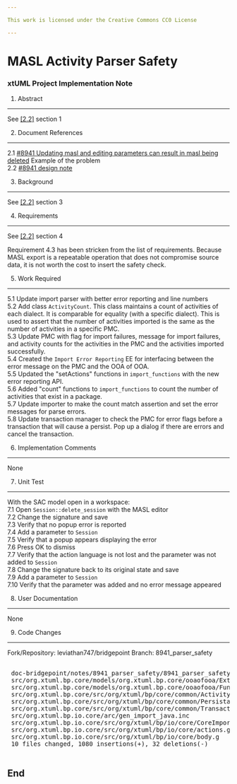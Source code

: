 ```yaml
---

This work is licensed under the Creative Commons CC0 License

---
```


# MASL Activity Parser Safety
### xtUML Project Implementation Note

1. Abstract
-----------
See [[2.2]](#2.2) section 1

2. Document References
----------------------
<a id="2.1"></a>2.1 [#8941 Updating masl and editing parameters can result in masl being deleted](https://support.onefact.net/issues/8941) Example of the problem  
<a id="2.2"></a>2.2 [#8941 design note](8941_parser_safety_dnt.md)

3. Background
-------------
See [[2.2]](#2.2) section 3

4. Requirements
---------------
See [[2.2]](#2.2) section 4

Requirement 4.3 has been stricken from the list of requirements. Because MASL
export is a repeatable operation that does not compromise source data, it is not
worth the cost to insert the safety check.

5. Work Required
----------------

5.1 Update import parser with better error reporting and line numbers  
5.2 Add class `ActivityCount`. This class maintains a count of activities of
each dialect. It is comparable for equality (with a specific dialect). This is
used to assert that the number of activities imported is the same as the number
of activities in a specific PMC.  
5.3 Update PMC with flag for import failures, message for import failures, and
activity counts for the activities in the PMC and the activities imported
successfully.  
5.4 Created the `Import Error Reporting` EE for interfacing between the error
message on the PMC and the OOA of OOA.  
5.5 Updated the "setActions" functions in `import_functions` with the new error
reporting API.  
5.6 Added "count" functions to `import_functions` to count the number of
activities that exist in a package.  
5.7 Update importer to make the count match assertion and set the error messages
for parse errors.  
5.8 Update transaction manager to check the PMC for error flags before a
transaction that will cause a persist. Pop up a dialog if there are errors and
cancel the transaction.  

6. Implementation Comments
--------------------------
None

7. Unit Test
------------
With the SAC model open in a workspace:  
7.1 Open `Session::delete_session` with the MASL editor  
7.2 Change the signature and save  
7.3 Verify that no popup error is reported  
7.4 Add a parameter to `Session`  
7.5 Verify that a popup appears displaying the error  
7.6 Press OK to dismiss  
7.7 Verify that the action language is not lost and the parameter was not added
to `Session`  
7.8 Change the signature back to its original state and save  
7.9 Add a parameter to `Session`  
7.10 Verify that the parameter was added and no error message appeared  

8. User Documentation
---------------------
None

9. Code Changes
---------------
Fork/Repository: leviathan747/bridgepoint
Branch: 8941_parser_safety

<pre>

 doc-bridgepoint/notes/8941_parser_safety/8941_parser_safety_dnt.md                                        | 176 +++++++++++++++++++++++++++++++++++++++++++++++++++++++++++++++++
 src/org.xtuml.bp.core/models/org.xtuml.bp.core/ooaofooa/External Entities/External Entities.xtuml         | 188 +++++++++++++++++++++++++++++++++++++++++++++++++++++++++++++++++++++
 src/org.xtuml.bp.core/models/org.xtuml.bp.core/ooaofooa/Functions/import_functions/import_functions.xtuml | 506 +++++++++++++++++++++++++++++++++++++++++++++++++++++++++++++++++++++++++++++++++++++++++++++++++++++++++++++++++++++++++++++++++++++++++++++++++++++++++++++++++++++++++++++++++++++++---
 src/org.xtuml.bp.core/src/org/xtuml/bp/core/common/ActivityCount.java                                     |  60 ++++++++++++++++++++++
 src/org.xtuml.bp.core/src/org/xtuml/bp/core/common/PersistableModelComponent.java                         |  81 ++++++++++++++++++++++++++++++
 src/org.xtuml.bp.core/src/org/xtuml/bp/core/common/TransactionManager.java                                |  40 ++++++++++++++-
 src/org.xtuml.bp.io.core/arc/gen_import_java.inc                                                          |  28 ++++++++---
 src/org.xtuml.bp.io.core/src/org/xtuml/bp/io/core/CoreImport.java                                         |   8 +--
 src/org.xtuml.bp.io.core/src/org/xtuml/bp/io/core/actions.g                                               |  19 ++++---
 src/org.xtuml.bp.io.core/src/org/xtuml/bp/io/core/body.g                                                  |   6 +--
 10 files changed, 1080 insertions(+), 32 deletions(-)

</pre>

End
---

